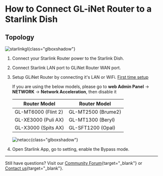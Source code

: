 # How to Connect GL-iNet Router to a Starlink Dish

## Topology

![starlinkgl](https://static.gl-inet.com/docs/router/en/4/faq/starlink/starlinkgl.jpg){class="glboxshadow"}

1. Connect your Starlink Router power to the Starlink Dish.

2. Connect Starlink LAN port to GLiNet Router WAN port.

3. Setup GLiNet Router by connecting it's LAN or WiFi. [First time setup](first_time_setup.md)

    If you are using the below models, please go to **web Admin Panel** -> **NETWORK** -> **Network Acceleration**, then disable it

    | Router Model                   | Router Model      |  
    | -----------------------------  |-------------------|
    | GL-MT6000 (Flint 2)            |GL-MT2500 (Brume2) |
    | GL-XE3000 (Puli AX)            |GL-MT1300 (Beryl)  |
    | GL-X3000  (Spits AX)           |GL-SFT1200 (Opal)  | 

    ![netacc](https://static.gl-inet.com/docs/router/en/4/faq/starlink/netacc.jpg){class="glboxshadow"}

4. Open Starlink App, go to setting, enable the Bypass mode.

---

Still have questions? Visit our [Community Forum](https://forum.gl-inet.com){target="_blank"} or [Contact us](https://www.gl-inet.com/contacts/){target="_blank"}.
